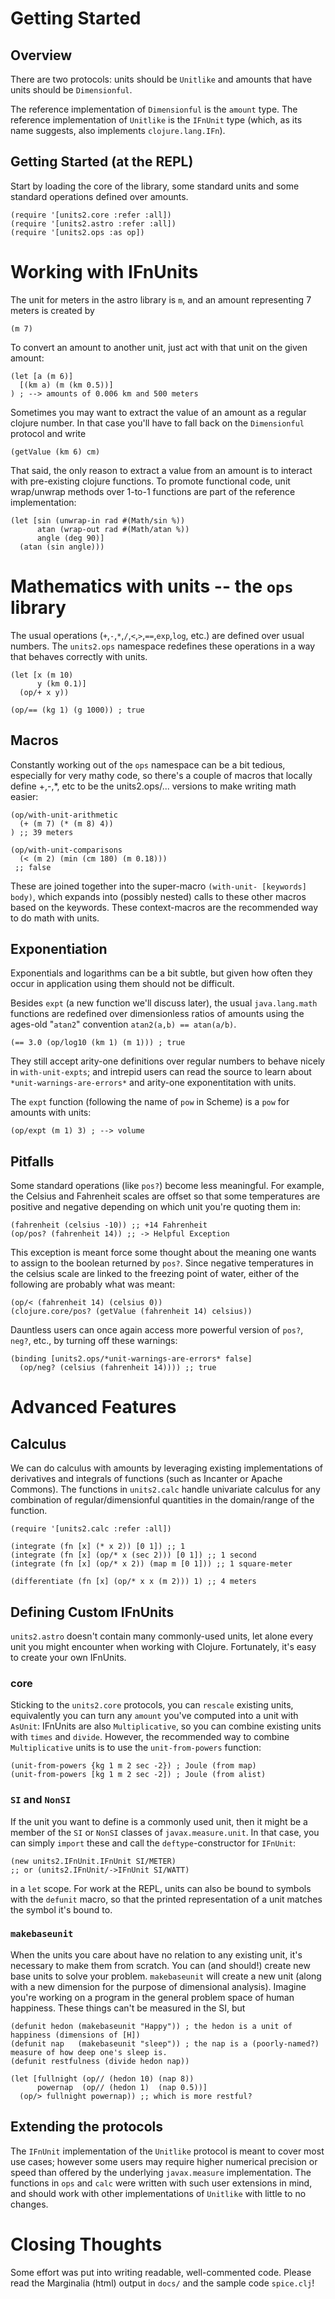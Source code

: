 # Getting Started

## Overview

There are two protocols: units should be `Unitlike` and amounts that have units should be `Dimensionful`.

The reference implementation of `Dimensionful` is the `amount` type. The reference implementation of `Unitlike` is the `IFnUnit` type (which, as its name suggests, also implements `clojure.lang.IFn`).

## Getting Started (at the REPL)

Start by loading the core of the library, some standard units and some standard operations defined over amounts.

    (require '[units2.core :refer :all])
    (require '[units2.astro :refer :all])
    (require '[units2.ops :as op])


# Working with IFnUnits

The unit for meters in the astro library is `m`, and an amount representing 7 meters is created by

    (m 7)

To convert an amount to another unit, just act with that unit on the given amount:

    (let [a (m 6)]
      [(km a) (m (km 0.5))]
    ) ; --> amounts of 0.006 km and 500 meters


Sometimes you may want to extract the value of an amount as a regular clojure number. In that case you'll have to fall back on the `Dimensionful` protocol and write

    (getValue (km 6) cm)

That said, the only reason to extract a value from an amount is to interact with pre-existing clojure functions. To promote functional code, unit wrap/unwrap methods over 1-to-1 functions are part of the reference implementation:

    (let [sin (unwrap-in rad #(Math/sin %))
          atan (wrap-out rad #(Math/atan %))
          angle (deg 90)]
      (atan (sin angle)))


# Mathematics with units -- the `ops` library

The usual operations (`+`,`-`,`*`,`/`,`<`,`>`,`==`,`exp`,`log`, etc.) are defined over usual numbers. The `units2.ops` namespace redefines these operations in a way that behaves correctly with units.

    (let [x (m 10)
          y (km 0.1)]
      (op/+ x y))

    (op/== (kg 1) (g 1000)) ; true

## Macros

Constantly working out of the `ops` namespace can be a bit tedious, especially for very mathy code, so there's a couple of macros that locally define +,-,*, etc to be the units2.ops/... versions to make writing math easier:

    (op/with-unit-arithmetic
      (+ (m 7) (* (m 8) 4))
    ) ;; 39 meters

    (op/with-unit-comparisons
      (< (m 2) (min (cm 180) (m 0.18)))
     ;; false

These are joined together into the super-macro `(with-unit- [keywords] body)`, which expands into (possibly nested) calls to these other macros based on the keywords. These context-macros are the recommended way to do math with units.


## Exponentiation

Exponentials and logarithms can be a bit subtle, but given how often they occur in application using them should not be difficult.

Besides `expt` (a new function we'll discuss later), the usual `java.lang.math` functions are redefined over dimensionless ratios of amounts using the ages-old "`atan2`" convention `atan2(a,b) == atan(a/b)`.

    (== 3.0 (op/log10 (km 1) (m 1))) ; true

They still accept arity-one definitions over regular numbers to behave nicely in `with-unit-expts`; and intrepid users can read the source to learn about `*unit-warnings-are-errors*` and arity-one exponentitation with units.


The `expt` function (following the name of `pow` in Scheme) is a `pow` for amounts with units:

    (op/expt (m 1) 3) ; --> volume

## Pitfalls

Some standard operations (like `pos?`) become less meaningful. For example, the Celsius and Fahrenheit scales are offset so that some temperatures are positive and negative depending on which unit you're quoting them in:

    (fahrenheit (celsius -10)) ;; +14 Fahrenheit
    (op/pos? (fahrenheit 14)) ;; -> Helpful Exception

This exception is meant force some thought about the meaning one wants to assign to the boolean returned by `pos?`. Since negative temperatures in the celsius scale are linked to the freezing point of water, either of the following are probably what was meant:

    (op/< (fahrenheit 14) (celsius 0))
    (clojure.core/pos? (getValue (fahrenheit 14) celsius))

Dauntless users can once again access more powerful version of `pos?`, `neg?`, etc., by turning off these warnings:

    (binding [units2.ops/*unit-warnings-are-errors* false]
      (op/neg? (celsius (fahrenheit 14)))) ;; true

# Advanced Features

## Calculus

We can do calculus with amounts by leveraging existing implementations of derivatives and integrals of functions (such as Incanter or Apache Commons). The functions in `units2.calc` handle univariate calculus for any combination of regular/dimensionful quantities in the domain/range of the function.

    (require '[units2.calc :refer :all])

    (integrate (fn [x] (* x 2)) [0 1]) ;; 1
    (integrate (fn [x] (op/* x (sec 2))) [0 1]) ;; 1 second
    (integrate (fn [x] (op/* x 2)) (map m [0 1])) ;; 1 square-meter

    (differentiate (fn [x] (op/* x x (m 2))) 1) ;; 4 meters


## Defining Custom IFnUnits

`units2.astro` doesn't contain many commonly-used units, let alone every unit you might encounter when working with Clojure. Fortunately, it's easy to create your own IFnUnits.

### core

Sticking to the `units2.core` protocols, you can `rescale` existing units, equivalently you can turn any `amount` you've computed into a unit with `AsUnit`: IFnUnits are also `Multiplicative`, so you can combine existing units with `times` and `divide`. However, the recommended way to combine `Multiplicative` units is to use the `unit-from-powers` function:

    (unit-from-powers {kg 1 m 2 sec -2}) ; Joule (from map)
    (unit-from-powers [kg 1 m 2 sec -2]) ; Joule (from alist)

### `SI` and `NonSI`

If the unit you want to define is a commonly used unit, then it might be a member of the `SI` or `NonSI` classes of `javax.measure.unit`. In that case, you can simply `import` these and call the `deftype`-constructor for `IFnUnit`:

    (new units2.IFnUnit.IFnUnit SI/METER)
    ;; or (units2.IFnUnit/->IFnUnit SI/WATT)

in a `let` scope. For work at the REPL, units can also be bound to symbols with the `defunit` macro, so that the printed representation of a unit matches the symbol it's bound to.

### `makebaseunit`

When the units you care about have no relation to any existing unit, it's necessary to make them from scratch. You can (and should!) create new base units to solve your problem. `makebaseunit` will create a new unit (along with a new dimension for the purpose of dimensional analysis). Imagine you're working on a program in the general problem space of human happiness. These things can't be measured in the SI, but

    (defunit hedon (makebaseunit "Happy")) ; the hedon is a unit of happiness (dimensions of [H])
    (defunit nap   (makebaseunit "sleep")) ; the nap is a (poorly-named?) measure of how deep one's sleep is.
    (defunit restfulness (divide hedon nap))

    (let [fullnight (op// (hedon 10) (nap 8))
          powernap  (op// (hedon 1)  (nap 0.5))]
      (op/> fullnight powernap)) ;; which is more restful?



## Extending the protocols

The `IFnUnit` implementation of the `Unitlike` protocol is meant to cover most use cases; however some users may require higher numerical precision or speed than offered by the underlying `javax.measure` implementation. The functions in `ops` and `calc` were written with such user extensions in mind, and should work with other implementations of `Unitlike` with little to no changes.

# Closing Thoughts

Some effort was put into writing readable, well-commented code. Please read the Marginalia (html) output in `docs/` and the sample code `spice.clj`!
